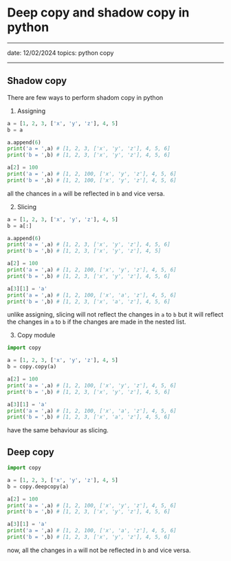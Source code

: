 # Deep copy and shadow copy in python

---

date: 12/02/2024
topics: python copy

---

## Shadow copy

There are few ways to perform shadom copy in python

1. Assigning

```python
a = [1, 2, 3, ['x', 'y', 'z'], 4, 5]
b = a

a.append(6)
print('a = ',a) # [1, 2, 3, ['x', 'y', 'z'], 4, 5, 6]
print('b = ',b) # [1, 2, 3, ['x', 'y', 'z'], 4, 5, 6]

a[2] = 100
print('a = ',a) # [1, 2, 100, ['x', 'y', 'z'], 4, 5, 6]
print('b = ',b) # [1, 2, 100, ['x', 'y', 'z'], 4, 5, 6]
```

all the chances in `a` will be reflected in `b` and vice versa.

2. Slicing

```python
a = [1, 2, 3, ['x', 'y', 'z'], 4, 5]
b = a[:]

a.append(6)
print('a = ',a) # [1, 2, 3, ['x', 'y', 'z'], 4, 5, 6]
print('b = ',b) # [1, 2, 3, ['x', 'y', 'z'], 4, 5]

a[2] = 100
print('a = ',a) # [1, 2, 100, ['x', 'y', 'z'], 4, 5, 6]
print('b = ',b) # [1, 2, 3, ['x', 'y', 'z'], 4, 5, 6]

a[3][1] = 'a'
print('a = ',a) # [1, 2, 100, ['x', 'a', 'z'], 4, 5, 6]
print('b = ',b) # [1, 2, 3, ['x', 'a', 'z'], 4, 5, 6]
```

unlike assigning, slicing will not reflect the changes in `a` to `b` but it will reflect the changes in `a` to `b` if the changes are made in the nested list.

3. Copy module

```python
import copy

a = [1, 2, 3, ['x', 'y', 'z'], 4, 5]
b = copy.copy(a)

a[2] = 100
print('a = ',a) # [1, 2, 100, ['x', 'y', 'z'], 4, 5, 6]
print('b = ',b) # [1, 2, 3, ['x', 'y', 'z'], 4, 5, 6]

a[3][1] = 'a'
print('a = ',a) # [1, 2, 100, ['x', 'a', 'z'], 4, 5, 6]
print('b = ',b) # [1, 2, 3, ['x', 'a', 'z'], 4, 5, 6]
```

have the same behaviour as slicing.

## Deep copy

```python
import copy

a = [1, 2, 3, ['x', 'y', 'z'], 4, 5]
b = copy.deepcopy(a)

a[2] = 100
print('a = ',a) # [1, 2, 100, ['x', 'y', 'z'], 4, 5, 6]
print('b = ',b) # [1, 2, 3, ['x', 'y', 'z'], 4, 5, 6]

a[3][1] = 'a'
print('a = ',a) # [1, 2, 100, ['x', 'a', 'z'], 4, 5, 6]
print('b = ',b) # [1, 2, 3, ['x', 'y', 'z'], 4, 5, 6]
```

now, all the changes in `a` will not be reflected in `b` and vice versa.

